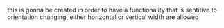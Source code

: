 this is gonna be created in order to have a functionality that is sentitive to orientation changing, either horizontal or vertical width are allowed
